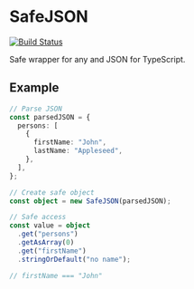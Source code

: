 # SafeJSON

[![Build Status](https://travis-ci.org/SamuelSchepp/SafeJSON.svg?branch=master)](https://travis-ci.org/SamuelSchepp/SafeJSON)

Safe wrapper for any and JSON for TypeScript.

## Example

```typescript
// Parse JSON
const parsedJSON = {
  persons: [
    {
      firstName: "John",
      lastName: "Appleseed",
    },
  ],
};

// Create safe object
const object = new SafeJSON(parsedJSON);

// Safe access
const value = object
  .get("persons")
  .getAsArray(0)
  .get("firstName")
  .stringOrDefault("no name");

// firstName === "John"
```